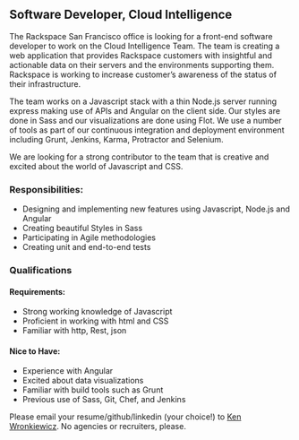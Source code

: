 
## Software Developer, Cloud Intelligence

The Rackspace San Francisco office is looking for a front-end software developer to work on the Cloud Intelligence Team. The team is creating a web application that provides Rackspace customers with insightful and actionable data on their servers and the environments supporting them. Rackspace is working to increase customer’s awareness of the status of their infrastructure.

The team works on a Javascript stack with a thin Node.js server running express making use of APIs and Angular on the client side. Our styles are done in Sass and our visualizations are done using Flot. We use a number of tools as part of our continuous integration and deployment environment including Grunt, Jenkins, Karma, Protractor and Selenium.

We are looking for a strong contributor to the team that is creative and excited about the world of Javascript and CSS.

### Responsibilities:
* Designing and implementing new features using Javascript, Node.js and Angular
* Creating beautiful Styles in Sass
* Participating in Agile methodologies
* Creating unit and end-to-end tests

### Qualifications

#### Requirements:
* Strong working knowledge of Javascript
* Proficient in working with html and CSS
* Familiar with http, Rest, json

#### Nice to Have:
* Experience with Angular
* Excited about data visualizations
* Familiar with build tools such as Grunt
* Previous use of Sass, Git, Chef, and Jenkins

Please email your resume/github/linkedin (your choice!) to [Ken Wronkiewicz](mailto:ken.wronkiewicz@rackspace.com). No agencies or recruiters, please.
